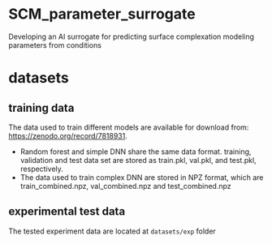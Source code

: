 # SCM_parameter_surrogate
Developing an AI surrogate for predicting surface complexation modeling parameters from conditions 
# datasets 
## training data 
The data used to train different models are available for download from: https://zenodo.org/record/7818931. 

- Random forest and simple DNN share the same data format. training, validation and test data set are stored as train.pkl, val.pkl, and test.pkl, respectively. 
- The data used to train complex DNN are stored in NPZ format, which are train_combined.npz, val_combined.npz and test_combined.npz 

## experimental test data 

The tested experiment data are located at `datasets/exp` folder 


